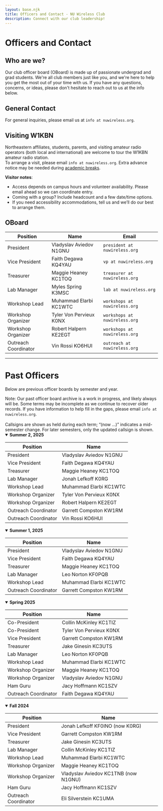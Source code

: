 ```yaml
---
layout: base.njk
title: Officers and Contact - NU Wireless Club
description: Connect with our club leadership!
---
```

# Officers and Contact

## Who are we?
Our club officer board (OBoard) is made up of passionate undergrad and grad students. We're all club members just like
you, and we're here to help you get the most out of your time with us. If you have any questions, concerns, or ideas,
please don't hesitate to reach out to us at the info below.

## General Contact
For general inquiries, please email us at `info at nuwireless.org`.

## Visiting W1KBN

Northeastern affiliates, students, parents, and visiting amateur radio operators (both local and international) are welcome to tour the W1KBN amateur radio station.  
To arrange a visit, please email `info at nuwireless.org`. Extra advance notice may be needed during <a target="_blank"
  rel="noopener noreferrer" href="https://registrar.northeastern.edu/article/academic-calendar/">academic breaks</a>.

<div class="special-note">
  <strong>Visitor notes</strong>:
  <ul>
    <li>Access depends on campus hours and volunteer availability. Please email ahead so we can coordinate entry.</li>
    <li>Coming with a group? Include headcount and a few date/time options.</li>
    <li>If you need accessibility accommodations, tell us and we’ll do our best to arrange them.</li>
  </ul>
</div>

## OBoard

| Position | Name | Email |
|----------|------|-------|
| President | Vladyslav Aviedov N1GNU | `president at nuwireless.org` |
| Vice President | Faith Degawa KQ4YAU | `vp at nuwireless.org` |
| Treasurer | Maggie Heaney KC1TOQ | `treasurer at nuwireless.org` |
| Lab Manager | Myles Spring K3MSC | `lab at nuwireless.org` |
| Workshop Lead | Muhammad Elarbi KC1WTC | `workshops at nuwireless.org` |
| Workshop Organizer | Tyler Von Pervieux K0NX | `workshops at nuwireless.org` |
| Workshop Organizer | Robert Halpern KE2EGT | `workshops at nuwireless.org` |
| Outreach Coordinator | Vin Rossi KO6HUI | `outreach at nuwireless.org` |

---

# Past Officers

Below are previous officer boards by semester and year.
<div class="note">
  Note: Our past officer board archive is a work in progress, and likely always will be. Some terms may be incomplete as
  we continue to recover older records. If you have information to help fill in the gaps, please email
  <code>info at nuwireless.org</code>.<br><br>
  Callsigns are shown as held during each term; “(now …)” indicates a mid-semester change. For later semesters, only the
  updated
  callsign is shown.
</div>

<details open>
  <summary><strong>Summer 2, 2025</strong></summary>

| Position | Name |
|----------|------|
| President | Vladyslav Aviedov N1GNU |
| Vice President | Faith Degawa KQ4YAU |
| Treasurer | Maggie Heaney KC1TOQ |
| Lab Manager | Jonah Lefkoff K0RG |
| Workshop Lead | Muhammad Elarbi KC1WTC |
| Workshop Organizer | Tyler Von Pervieux K0NX |
| Workshop Organizer | Robert Halpern KE2EGT |
| Outreach Coordinator | Garrett Compston KW1RM |
| Outreach Coordinator | Vin Rossi KO6HUI |

</details>

<details open>
  <summary><strong>Summer 1, 2025</strong></summary>

| Position | Name |
|----------|------|
| President | Vladyslav Aviedov N1GNU |
| Vice President | Faith Degawa KQ4YAU |
| Treasurer | Maggie Heaney KC1TOQ |
| Lab Manager | Leo Norton KF0PQB |
| Workshop Lead | Muhammad Elarbi KC1WTC |
| Outreach Coordinator | Garrett Compston KW1RM |

</details>

<details open>
  <summary><strong>Spring 2025</strong></summary>

| Position | Name |
|----------|------|
| Co-President | Collin McKinley KC1TIZ |
| Co-President | Tyler Von Pervieux K0NX |
| Vice President | Garrett Compston KW1RM
| Treasurer | Jake Ginesin KC3UTS |
| Lab Manager | Leo Norton KF0PQB |
| Workshop Lead | Muhammad Elarbi KC1WTC |
| Workshop Organizer | Maggie Heaney KC1TOQ |
| Workshop Organizer | Vladyslav Aviedov N1GNU |
| Ham Guru | Jacy Hoffmann KC1SZV|
| Outreach Coordinator | Faith Degawa KQ4YAU |

</details>

<details open>
  <summary><strong>Fall 2024</strong></summary>

| Position | Name |
|----------|------|
| President | Jonah Lefkoff KF0INO (now K0RG) |
| Vice President | Garrett Compston KW1RM |
| Treasurer | Jake Ginesin KC3UTS |
| Lab Manager | Collin McKinley KC1TIZ |
| Workshop Lead | Muhammad Elarbi KC1WTC |
| Workshop Organizer | Maggie Heaney KC1TOQ |
| Workshop Organizer | Vladyslav Aviedov KC1TNB (now N1GNU) |
| Ham Guru | Jacy Hoffmann KC1SZV|
| Outreach Coordinator | Eli Silverstein KC1UMA |

</details>